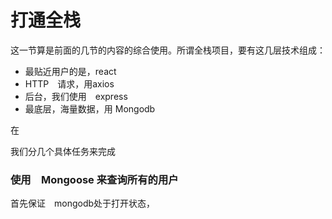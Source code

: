 # 打通全栈

这一节算是前面的几节的内容的综合使用。所谓全栈项目，要有这几层技术组成：
- 最贴近用户的是，react
- HTTP　请求，用axios
- 后台，我们使用　express
- 最底层，海量数据，用 Mongodb

在

我们分几个具体任务来完成

### 使用　Mongoose 来查询所有的用户

首先保证　mongodb处于打开状态，
